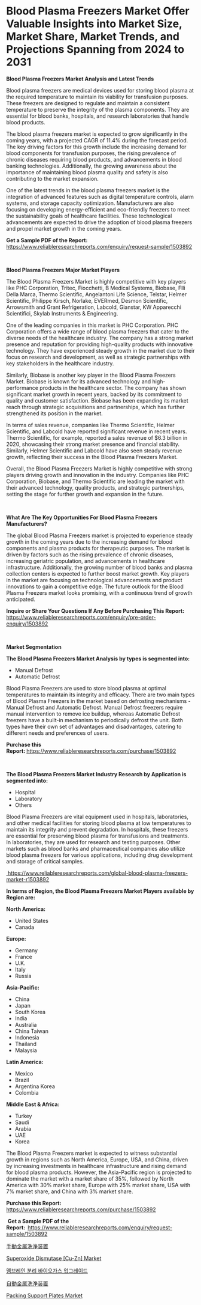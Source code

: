 <p><h1>Blood Plasma Freezers Market Offer Valuable Insights into Market Size, Market Share, Market Trends, and Projections Spanning from 2024 to 2031</h1></p><p><strong>Blood Plasma Freezers Market Analysis and Latest Trends</strong></p>
<p><p>Blood plasma freezers are medical devices used for storing blood plasma at the required temperature to maintain its viability for transfusion purposes. These freezers are designed to regulate and maintain a consistent temperature to preserve the integrity of the plasma components. They are essential for blood banks, hospitals, and research laboratories that handle blood products.</p><p>The blood plasma freezers market is expected to grow significantly in the coming years, with a projected CAGR of 11.4% during the forecast period. The key driving factors for this growth include the increasing demand for blood components for transfusion purposes, the rising prevalence of chronic diseases requiring blood products, and advancements in blood banking technologies. Additionally, the growing awareness about the importance of maintaining blood plasma quality and safety is also contributing to the market expansion.</p><p>One of the latest trends in the blood plasma freezers market is the integration of advanced features such as digital temperature controls, alarm systems, and storage capacity optimization. Manufacturers are also focusing on developing energy-efficient and eco-friendly freezers to meet the sustainability goals of healthcare facilities. These technological advancements are expected to drive the adoption of blood plasma freezers and propel market growth in the coming years.</p></p>
<p><strong>Get a Sample PDF of the Report:&nbsp;</strong> <a href="https://www.reliableresearchreports.com/enquiry/request-sample/1503892">https://www.reliableresearchreports.com/enquiry/request-sample/1503892</a></p>
<p>&nbsp;</p>
<p><strong>Blood Plasma Freezers Major Market Players</strong></p>
<p><p>The Blood Plasma Freezers Market is highly competitive with key players like PHC Corporation, Tritec, Fiocchetti, B Medical Systems, Biobase, Flli Della Marca, Thermo Scientific, Angelantoni Life Science, Telstar, Helmer Scientific, Philippe Kirsch, Norlake, EVERmed, Desmon Scientific, Arrowsmith and Grant Refrigeration, Labcold, Gianstar, KW Apparecchi Scientifici, Skylab Instruments & Engineering. </p><p>One of the leading companies in this market is PHC Corporation. PHC Corporation offers a wide range of blood plasma freezers that cater to the diverse needs of the healthcare industry. The company has a strong market presence and reputation for providing high-quality products with innovative technology. They have experienced steady growth in the market due to their focus on research and development, as well as strategic partnerships with key stakeholders in the healthcare industry. </p><p>Similarly, Biobase is another key player in the Blood Plasma Freezers Market. Biobase is known for its advanced technology and high-performance products in the healthcare sector. The company has shown significant market growth in recent years, backed by its commitment to quality and customer satisfaction. Biobase has been expanding its market reach through strategic acquisitions and partnerships, which has further strengthened its position in the market. </p><p>In terms of sales revenue, companies like Thermo Scientific, Helmer Scientific, and Labcold have reported significant revenue in recent years. Thermo Scientific, for example, reported a sales revenue of $6.3 billion in 2020, showcasing their strong market presence and financial stability. Similarly, Helmer Scientific and Labcold have also seen steady revenue growth, reflecting their success in the Blood Plasma Freezers Market. </p><p>Overall, the Blood Plasma Freezers Market is highly competitive with strong players driving growth and innovation in the industry. Companies like PHC Corporation, Biobase, and Thermo Scientific are leading the market with their advanced technology, quality products, and strategic partnerships, setting the stage for further growth and expansion in the future.</p></p>
<p>&nbsp;</p>
<p><strong>What Are The Key Opportunities For Blood Plasma Freezers Manufacturers?</strong></p>
<p><p>The global Blood Plasma Freezers market is projected to experience steady growth in the coming years due to the increasing demand for blood components and plasma products for therapeutic purposes. The market is driven by factors such as the rising prevalence of chronic diseases, increasing geriatric population, and advancements in healthcare infrastructure. Additionally, the growing number of blood banks and plasma collection centers is expected to further boost market growth. Key players in the market are focusing on technological advancements and product innovations to gain a competitive edge. The future outlook for the Blood Plasma Freezers market looks promising, with a continuous trend of growth anticipated.</p></p>
<p><strong>Inquire or Share Your Questions If Any Before Purchasing This Report:</strong> <a href="https://www.reliableresearchreports.com/enquiry/pre-order-enquiry/1503892">https://www.reliableresearchreports.com/enquiry/pre-order-enquiry/1503892</a></p>
<p>&nbsp;</p>
<p><strong>Market Segmentation</strong></p>
<p><strong>The Blood Plasma Freezers Market Analysis by types is segmented into:</strong></p>
<p><ul><li>Manual Defrost</li><li>Automatic Defrost</li></ul></p>
<p><p>Blood Plasma Freezers are used to store blood plasma at optimal temperatures to maintain its integrity and efficacy. There are two main types of Blood Plasma Freezers in the market based on defrosting mechanisms - Manual Defrost and Automatic Defrost. Manual Defrost freezers require manual intervention to remove ice buildup, whereas Automatic Defrost freezers have a built-in mechanism to periodically defrost the unit. Both types have their own set of advantages and disadvantages, catering to different needs and preferences of users.</p></p>
<p><strong>Purchase this Report:&nbsp;</strong><a href="https://www.reliableresearchreports.com/purchase/1503892">https://www.reliableresearchreports.com/purchase/1503892</a></p>
<p>&nbsp;</p>
<p><strong>The Blood Plasma Freezers Market Industry Research by Application is segmented into:</strong></p>
<p><ul><li>Hospital</li><li>Laboratory</li><li>Others</li></ul></p>
<p><p>Blood Plasma Freezers are vital equipment used in hospitals, laboratories, and other medical facilities for storing blood plasma at low temperatures to maintain its integrity and prevent degradation. In hospitals, these freezers are essential for preserving blood plasma for transfusions and treatments. In laboratories, they are used for research and testing purposes. Other markets such as blood banks and pharmaceutical companies also utilize blood plasma freezers for various applications, including drug development and storage of critical samples.</p></p>
<p><a href="https://www.reliableresearchreports.com/global-blood-plasma-freezers-market-r1503892">&nbsp;https://www.reliableresearchreports.com/global-blood-plasma-freezers-market-r1503892</a></p>
<p><strong>In terms of Region, the Blood Plasma Freezers Market Players available by Region are:</strong></p>
<p>
    <p> <strong> North America: </strong>
        <ul>
            <li>United States</li>
            <li>Canada</li>
        </ul>
        </p> 
    <p> <strong> Europe: </strong>
        <ul>
            <li>Germany</li>
            <li>France</li>
            <li>U.K.</li>
            <li>Italy</li>
            <li>Russia</li>
        </ul>
        </p> 
    <p> <strong> Asia-Pacific: </strong>
        <ul>
            <li>China</li>
            <li>Japan</li>
            <li>South Korea</li>
            <li>India</li>
            <li>Australia</li>
            <li>China Taiwan</li>
            <li>Indonesia</li>
            <li>Thailand</li>
            <li>Malaysia</li>
        </ul>
        </p> 
    <p> <strong> Latin America: </strong>
        <ul>
            <li>Mexico</li>
            <li>Brazil</li>
            <li>Argentina Korea</li>
            <li>Colombia</li>
        </ul>
        </p> 
    <p> <strong> Middle East & Africa: </strong>
        <ul>
            <li>Turkey</li>
            <li>Saudi</li>
            <li>Arabia</li>
            <li>UAE</li>
            <li>Korea</li>
        </ul>
    </p>
    </p>
<p><p>The Blood Plasma Freezers market is expected to witness substantial growth in regions such as North America, Europe, USA, and China, driven by increasing investments in healthcare infrastructure and rising demand for blood plasma products. However, the Asia-Pacific region is projected to dominate the market with a market share of 35%, followed by North America with 30% market share, Europe with 25% market share, USA with 7% market share, and China with 3% market share.</p></p>
<p><strong>Purchase this Report: </strong><a href="https://www.reliableresearchreports.com/purchase/1503892">https://www.reliableresearchreports.com/purchase/1503892</a></p>
<p>&nbsp;<strong>Get a Sample PDF of the Report:&nbsp;&nbsp;</strong><a href="https://www.reliableresearchreports.com/enquiry/request-sample/1503892">https://www.reliableresearchreports.com/enquiry/request-sample/1503892</a></p>
<p><strong></strong></p>
<p><p><a href="https://github.com/leigh4852023/Market-Research-Report-List-1/blob/main/530237895014.md">手動金属洗浄装置</a></p><p><a href="https://github.com/SheilaBruen2023/Market-Research-Report-List-1/blob/main/superoxide-dismutase-cu-zn-market.md">Superoxide Dismutase [Cu-Zn] Market</a></p><p><a href="https://medium.com/@rickymetzdvm/%EB%A7%89-%EB%B6%84%EB%A6%AC-%EB%B0%94%EC%9D%B4%EC%98%A4%EA%B0%80%EC%8A%A4-%EC%97%85%EA%B7%B8%EB%A0%88%EC%9D%B4%EB%94%A9-%EC%8B%9C%EC%9E%A5-%EC%A0%90%EC%9C%A0%EC%9C%A8-%EC%A7%84%ED%99%94-%EB%B0%8F-%EC%8B%9C%EC%9E%A5-%EC%84%B1%EC%9E%A5-%EC%B6%94%EC%9D%B4-2024-2031-40b7f524f70f">멤브레인 분리 바이오가스 업그레이드</a></p><p><a href="https://github.com/alyle7648/Market-Research-Report-List-1/blob/main/169220395013.md">自動金属洗浄装置</a></p><p><a href="https://github.com/arionmp/Market-Research-Report-List-3/blob/main/packing-support-plates-market.md">Packing Support Plates Market</a></p></p>